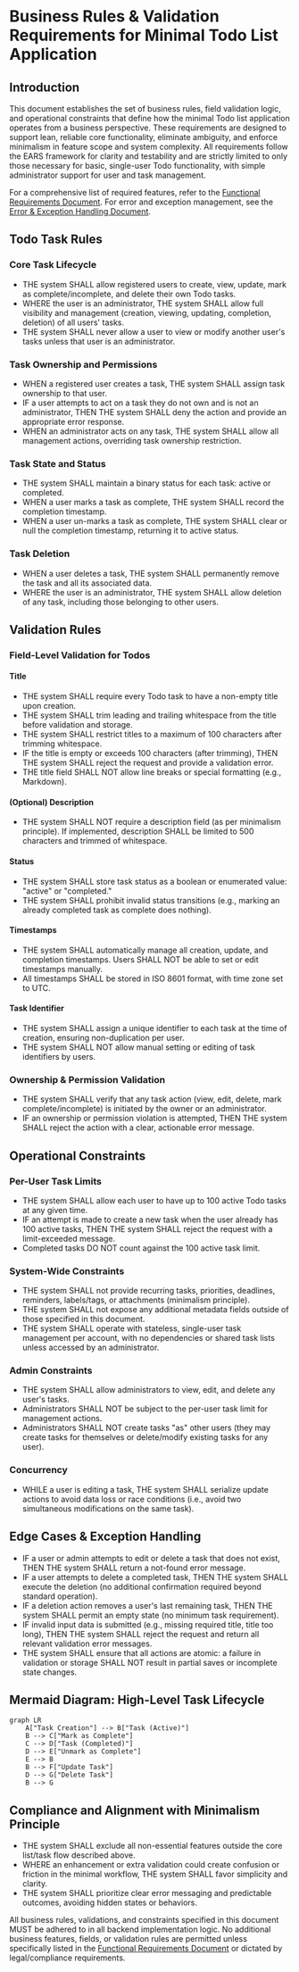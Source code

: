 # Business Rules & Validation Requirements for Minimal Todo List Application

## Introduction

This document establishes the set of business rules, field validation logic, and operational constraints that define how the minimal Todo list application operates from a business perspective. These requirements are designed to support lean, reliable core functionality, eliminate ambiguity, and enforce minimalism in feature scope and system complexity. All requirements follow the EARS framework for clarity and testability and are strictly limited to only those necessary for basic, single-user Todo functionality, with simple administrator support for user and task management.

For a comprehensive list of required features, refer to the [Functional Requirements Document](./08-functional-requirements.md). For error and exception management, see the [Error & Exception Handling Document](./10-error-exception-handling.md).

## Todo Task Rules

### Core Task Lifecycle
- THE system SHALL allow registered users to create, view, update, mark as complete/incomplete, and delete their own Todo tasks.
- WHERE the user is an administrator, THE system SHALL allow full visibility and management (creation, viewing, updating, completion, deletion) of all users' tasks.
- THE system SHALL never allow a user to view or modify another user's tasks unless that user is an administrator.

### Task Ownership and Permissions
- WHEN a registered user creates a task, THE system SHALL assign task ownership to that user.
- IF a user attempts to act on a task they do not own and is not an administrator, THEN THE system SHALL deny the action and provide an appropriate error response.
- WHEN an administrator acts on any task, THE system SHALL allow all management actions, overriding task ownership restriction.

### Task State and Status
- THE system SHALL maintain a binary status for each task: active or completed.
- WHEN a user marks a task as complete, THE system SHALL record the completion timestamp.
- WHEN a user un-marks a task as complete, THE system SHALL clear or null the completion timestamp, returning it to active status.

### Task Deletion
- WHEN a user deletes a task, THE system SHALL permanently remove the task and all its associated data.
- WHERE the user is an administrator, THE system SHALL allow deletion of any task, including those belonging to other users.

## Validation Rules

### Field-Level Validation for Todos

#### Title
- THE system SHALL require every Todo task to have a non-empty title upon creation.
- THE system SHALL trim leading and trailing whitespace from the title before validation and storage.
- THE system SHALL restrict titles to a maximum of 100 characters after trimming whitespace.
- IF the title is empty or exceeds 100 characters (after trimming), THEN THE system SHALL reject the request and provide a validation error.
- THE title field SHALL NOT allow line breaks or special formatting (e.g., Markdown).

#### (Optional) Description
- THE system SHALL NOT require a description field (as per minimalism principle). If implemented, description SHALL be limited to 500 characters and trimmed of whitespace.

#### Status
- THE system SHALL store task status as a boolean or enumerated value: "active" or "completed."
- THE system SHALL prohibit invalid status transitions (e.g., marking an already completed task as complete does nothing).

#### Timestamps
- THE system SHALL automatically manage all creation, update, and completion timestamps. Users SHALL NOT be able to set or edit timestamps manually.
- All timestamps SHALL be stored in ISO 8601 format, with time zone set to UTC.

#### Task Identifier
- THE system SHALL assign a unique identifier to each task at the time of creation, ensuring non-duplication per user.
- THE system SHALL NOT allow manual setting or editing of task identifiers by users.

### Ownership & Permission Validation
- THE system SHALL verify that any task action (view, edit, delete, mark complete/incomplete) is initiated by the owner or an administrator.
- IF an ownership or permission violation is attempted, THEN THE system SHALL reject the action with a clear, actionable error message.

## Operational Constraints

### Per-User Task Limits
- THE system SHALL allow each user to have up to 100 active Todo tasks at any given time.
- IF an attempt is made to create a new task when the user already has 100 active tasks, THEN THE system SHALL reject the request with a limit-exceeded message.
- Completed tasks DO NOT count against the 100 active task limit.

### System-Wide Constraints
- THE system SHALL not provide recurring tasks, priorities, deadlines, reminders, labels/tags, or attachments (minimalism principle).
- THE system SHALL not expose any additional metadata fields outside of those specified in this document.
- THE system SHALL operate with stateless, single-user task management per account, with no dependencies or shared task lists unless accessed by an administrator.

### Admin Constraints
- THE system SHALL allow administrators to view, edit, and delete any user's tasks.
- Administrators SHALL NOT be subject to the per-user task limit for management actions.
- Administrators SHALL NOT create tasks "as" other users (they may create tasks for themselves or delete/modify existing tasks for any user).

### Concurrency
- WHILE a user is editing a task, THE system SHALL serialize update actions to avoid data loss or race conditions (i.e., avoid two simultaneous modifications on the same task).

## Edge Cases & Exception Handling

- IF a user or admin attempts to edit or delete a task that does not exist, THEN THE system SHALL return a not-found error message.
- IF a user attempts to delete a completed task, THEN THE system SHALL execute the deletion (no additional confirmation required beyond standard operation).
- IF a deletion action removes a user's last remaining task, THEN THE system SHALL permit an empty state (no minimum task requirement).
- IF invalid input data is submitted (e.g., missing required title, title too long), THEN THE system SHALL reject the request and return all relevant validation error messages.
- THE system SHALL ensure that all actions are atomic: a failure in validation or storage SHALL NOT result in partial saves or incomplete state changes.

## Mermaid Diagram: High-Level Task Lifecycle

```mermaid
graph LR
    A["Task Creation"] --> B["Task (Active)"]
    B --> C["Mark as Complete"]
    C --> D["Task (Completed)"]
    D --> E["Unmark as Complete"]
    E --> B
    B --> F["Update Task"]
    D --> G["Delete Task"]
    B --> G
```

## Compliance and Alignment with Minimalism Principle

- THE system SHALL exclude all non-essential features outside the core list/task flow described above.
- WHERE an enhancement or extra validation could create confusion or friction in the minimal workflow, THE system SHALL favor simplicity and clarity.
- THE system SHALL prioritize clear error messaging and predictable outcomes, avoiding hidden states or behaviors.

All business rules, validations, and constraints specified in this document MUST be adhered to in all backend implementation logic. No additional business features, fields, or validation rules are permitted unless specifically listed in the [Functional Requirements Document](./08-functional-requirements.md) or dictated by legal/compliance requirements.